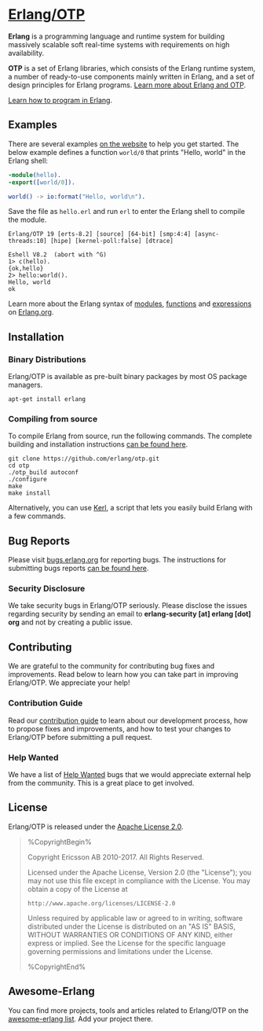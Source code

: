 # [Erlang/OTP](https://www.erlang.org)

**Erlang** is a programming language and runtime system for building massively scalable soft real-time systems with requirements on high availability. 

**OTP** is a set of Erlang libraries, which consists of the Erlang runtime system, a number of ready-to-use components mainly written in Erlang, and a set of design principles for Erlang programs. [Learn more about Erlang and OTP](http://erlang.org/doc/system_architecture_intro/sys_arch_intro.html).

[Learn how to program in Erlang](http://learnyousomeerlang.com/content).

## Examples
There are several examples [on the website](http://erlang.org/faq/getting_started.html) to help you get started. The below example defines a function `world/0` that prints "Hello, world" in the Erlang shell:
```erlang
-module(hello).
-export([world/0]).

world() -> io:format("Hello, world\n").
```
Save the file as `hello.erl` and run `erl` to enter the Erlang shell to compile the module.
```
Erlang/OTP 19 [erts-8.2] [source] [64-bit] [smp:4:4] [async-threads:10] [hipe] [kernel-poll:false] [dtrace]

Eshell V8.2  (abort with ^G)
1> c(hello).
{ok,hello}
2> hello:world().
Hello, world
ok
```
Learn more about the Erlang syntax of [modules](http://erlang.org/doc/reference_manual/modules.html), [functions](http://erlang.org/doc/reference_manual/functions.html) and [expressions](http://erlang.org/doc/reference_manual/expressions.html) on [Erlang.org](https://www.erlang.org).

## Installation
### Binary Distributions
Erlang/OTP is available as pre-built binary packages by most OS package managers.
```
apt-get install erlang
```
### Compiling from source

To compile Erlang from source, run the following commands. The complete building and installation instructions [can be found here](HOWTO/INSTALL.md). 
```
git clone https://github.com/erlang/otp.git
cd otp
./otp_build autoconf
./configure
make
make install
```
Alternatively, you can use [Kerl](https://github.com/kerl/kerl), a script that lets you easily build Erlang with a few commands.

## Bug Reports

Please visit [bugs.erlang.org](https://bugs.erlang.org/issues/?jql=project%20%3D%20ERL) for reporting bugs. The instructions for submitting bugs reports [can be found here](https://github.com/erlang/otp/wiki/Bug-reports).

### Security Disclosure

We take security bugs in Erlang/OTP seriously. Please disclose the issues regarding security by sending an email to **erlang-security [at] erlang [dot] org** and not by creating a public issue.

## Contributing

We are grateful to the community for contributing bug fixes and improvements. Read below to learn how you can take part in improving Erlang/OTP. We appreciate your help!

### Contribution Guide

Read our [contribution guide](https://github.com/erlang/otp/wiki/contribution-guidelines) to learn about our development process, how to propose fixes and improvements, and how to test your changes to Erlang/OTP before submitting a pull request.

### Help Wanted

We have a list of [Help Wanted](https://bugs.erlang.org/issues/?jql=status%20%3D%20%22Help%20Wanted%22) bugs that we would appreciate external help from the community. This is a great place to get involved.

## License

Erlang/OTP is released under the [Apache License 2.0](http://www.apache.org/licenses/LICENSE-2.0).

> %CopyrightBegin%
>
> Copyright Ericsson AB 2010-2017. All Rights Reserved.
>
> Licensed under the Apache License, Version 2.0 (the "License");
> you may not use this file except in compliance with the License.
> You may obtain a copy of the License at
>
>     http://www.apache.org/licenses/LICENSE-2.0
>
> Unless required by applicable law or agreed to in writing, software
> distributed under the License is distributed on an "AS IS" BASIS,
> WITHOUT WARRANTIES OR CONDITIONS OF ANY KIND, either express or implied.
> See the License for the specific language governing permissions and
> limitations under the License.
>
> %CopyrightEnd%

## Awesome-Erlang
You can find more projects, tools and articles related to Erlang/OTP on the [awesome-erlang list](https://github.com/drobakowski/awesome-erlang). Add your project there.
